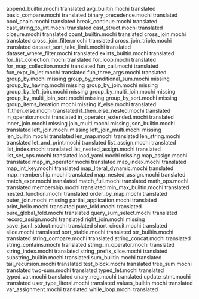 append_builtin.mochi	translated
avg_builtin.mochi	translated
basic_compare.mochi	translated
binary_precedence.mochi	translated
bool_chain.mochi	translated
break_continue.mochi	translated
cast_string_to_int.mochi	translated
cast_struct.mochi	translated
closure.mochi	translated
count_builtin.mochi	translated
cross_join.mochi    translated
cross_join_filter.mochi    translated
cross_join_triple.mochi    translated
dataset_sort_take_limit.mochi   translated
dataset_where_filter.mochi   translated
exists_builtin.mochi	translated
for_list_collection.mochi    translated
for_loop.mochi	translated
for_map_collection.mochi	translated
fun_call.mochi	translated
fun_expr_in_let.mochi	translated
fun_three_args.mochi	translated
group_by.mochi	missing
group_by_conditional_sum.mochi	missing
group_by_having.mochi	missing
group_by_join.mochi	missing
group_by_left_join.mochi	missing
group_by_multi_join.mochi	missing
group_by_multi_join_sort.mochi	missing
group_by_sort.mochi	missing
group_items_iteration.mochi	missing
if_else.mochi	translated
if_then_else.mochi	translated
if_then_else_nested.mochi    translated
in_operator.mochi	translated
in_operator_extended.mochi	translated
inner_join.mochi	missing
join_multi.mochi	missing
json_builtin.mochi	translated
left_join.mochi	missing
left_join_multi.mochi	missing
len_builtin.mochi	translated
len_map.mochi	translated
len_string.mochi	translated
let_and_print.mochi	translated
list_assign.mochi	translated
list_index.mochi	translated
list_nested_assign.mochi	translated
list_set_ops.mochi	translated
load_yaml.mochi	missing
map_assign.mochi	translated
map_in_operator.mochi	translated
map_index.mochi	translated
map_int_key.mochi	translated
map_literal_dynamic.mochi	translated
map_membership.mochi	translated
map_nested_assign.mochi	translated
match_expr.mochi	translated
match_full.mochi	translated
math_ops.mochi	translated
membership.mochi	translated
min_max_builtin.mochi	translated
nested_function.mochi	translated
order_by_map.mochi   translated
outer_join.mochi	missing
partial_application.mochi	translated
print_hello.mochi	translated
pure_fold.mochi	translated
pure_global_fold.mochi	translated
query_sum_select.mochi	translated
record_assign.mochi	translated
right_join.mochi	missing
save_jsonl_stdout.mochi	translated
short_circuit.mochi	translated
slice.mochi	translated
sort_stable.mochi       translated
str_builtin.mochi	translated
string_compare.mochi	translated
string_concat.mochi	translated
string_contains.mochi	translated
string_in_operator.mochi	translated
string_index.mochi	translated
string_prefix_slice.mochi	translated
substring_builtin.mochi	translated
sum_builtin.mochi	translated
tail_recursion.mochi	translated
test_block.mochi	translated
tree_sum.mochi	translated
two-sum.mochi   translated
typed_let.mochi	translated
typed_var.mochi	translated
unary_neg.mochi	translated
update_stmt.mochi       translated
user_type_literal.mochi	translated
values_builtin.mochi	translated
var_assignment.mochi	translated
while_loop.mochi	translated
